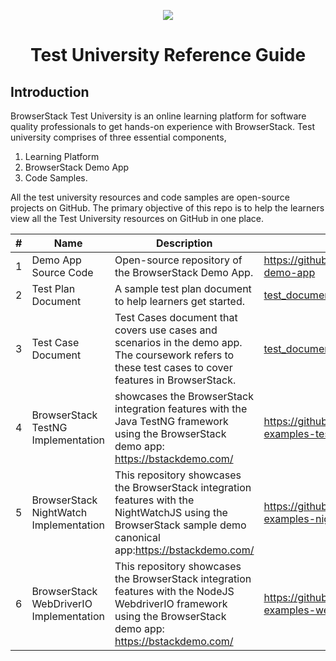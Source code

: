 <p align="center"><img src="https://www.browserstack.com/images/static/header-logo.jpg" /></p>

<h1 align="center">Test University Reference Guide</h1>

## Introduction

BrowserStack Test University is an online learning platform for software quality professionals to get hands-on experience with BrowserStack. Test university comprises of three essential components,

1. Learning Platform
2. BrowserStack Demo App
3. Code Samples.

All the test university resources and code samples are open-source projects on GitHub. The primary objective of this repo is to help the learners view all the Test University resources on GitHub in one place. 

| #  | Name                   | Description       | Link                                                               |
  | --- | ---                 | ---               | ---                                                                |
  | 1   | Demo App Source Code                    | Open-source repository of the BrowserStack Demo App.                                                                                                           | https://github.com/browserstack/browserstack-demo-app              |
  | 2   | Test Plan Document                      | A sample test plan document to help learners get started.                                                                                                      | [test_documents/TU - Test Plan.pdf](https://github.com/browserstack/testuniversity/blob/development/test_documents/TU%20-%20Test%20Plan.pdf) |
  | 3   | Test Case Document                      | Test Cases document that covers use cases and scenarios in the demo app. The coursework refers to these test cases to cover features in BrowserStack.          | [test_documents/Test Scenario.xlsx](https://github.com/browserstack/testuniversity/blob/development/test_documents/Test%20Scenario.xlsx) |
  | 4   | BrowserStack TestNG Implementation      | showcases the BrowserStack integration features with the Java TestNG framework using the BrowserStack demo app: https://bstackdemo.com/                        | https://github.com/browserstack/browserstack-examples-testng       |
  | 5   | BrowserStack NightWatch Implementation  | This repository showcases the BrowserStack integration features with the NightWatchJS using the BrowserStack sample demo canonical app:https://bstackdemo.com/ | https://github.com/browserstack/browserstack-examples-nightwatchjs |
  | 6   | BrowserStack WebDriverIO Implementation | This repository showcases the BrowserStack integration features with the NodeJS WebdriverIO framework using the BrowserStack demo app: https://bstackdemo.com/ | https://github.com/browserstack/browserstack-examples-webdriverio  |
